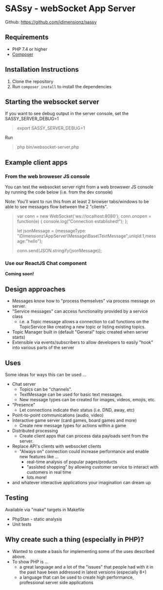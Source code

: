 # SASsy - webSocket App Server

Github: https://github.com/idimensionz/sassy
## Requirements
* PHP 7.4 or higher
* [Composer]

[Composer]: http://getcomposer.org

## Installation Instructions
1. Clone the repository
2. Run `composer install` to install the dependencies

## Starting the websocket server
If you want to see debug output in the server console, set the SASSY_SERVER_DEBUG=1
> export SASSY_SERVER_DEBUG=1

Run 
> php bin/websocket-server.php

## Example client apps
### From the web broweser JS console
You can test the websocket server right from a web browswer JS console by running the code below (i.e. from the dev console)

Note: You'll want to run this from at least 2 browser tabs/windows to be able to see messages flow between the 2 "clients".  
> var conn = new WebSocket('ws://localhost:8080');
> conn.onopen = function(e) {
 console.log("Connection established!");
};
> 
>  let jsonMessage = {messageType: "iDimensionz\\AppServer\\Message\\Base\\TextMessage",uniqId:1,message:"hello"};
> 
> conn.send(JSON.stringify(jsonMessage));

### Use our ReactJS Chat component
**Coming soon!**

## Design approaches
* Messages know how to "process themselves" via process message on server.
* "Service messages" can access functionality provided by a service class
  * i.e. a Topic message allows a connection to call functions on the TopicService like creating a new topic or listing existing topics.
* Topic Manager built in (default "General" topic created when server starts)
* Extensible via events/subscribers to allow developers to easily "hook" into various parts of the server

## Uses
Some ideas for ways this can be used ...
* Chat server 
  * Topics can be "channels".
  * TextMessage can be used for basic text messages.
  * New message types can be created for images, videos, emojis, etc.
* "Presence"
  * Let connections indicate their status (i.e. DND, away, etc)
* Point-to-point communications (audio, video)
* Interactive game server (card games, board games and more)
  * Create new message types for actions within a game
* Distributed processing
  * Create client apps that can process data payloads sent from the server.
* Replace API's clients with websocket clients
  * "Always on" connection could increase performance and enable new features like ...
    * real-time analysis of popular pages/products
    * "assisted shopping" by allowing customer service to interact with customers in real time
    * lots more!
* and whatever interactive applications your imagination can dream up

## Testing
Available via "make" targets in Makefile
* PhpStan - static analysis
* Unit tests

## Why create such a thing (especially in PHP)?
* Wanted to create a basis for implementing some of the uses described above.
* To show PHP is ...
  * a great language and a lot of the "issues" that people had with it in the past have been addressed in latest versions (especially 8+)
  * a language that can be used to create high performance, professional server side applications